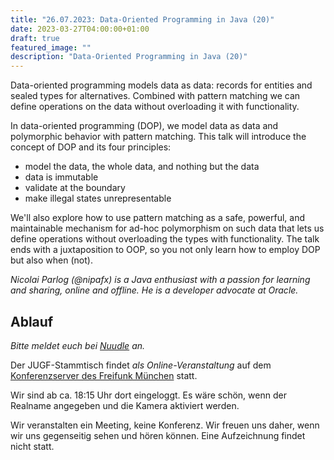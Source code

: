 ```yaml
---
title: "26.07.2023: Data-Oriented Programming in Java (20)"
date: 2023-03-27T04:00:00+01:00
draft: true
featured_image: ""
description: "Data-Oriented Programming in Java (20)"
---
```


Data-oriented programming models data as data: records for entities and sealed types for alternatives. Combined with pattern matching we can define operations on the data without overloading it with functionality.

In data-oriented programming (DOP), we model data as data and polymorphic behavior with pattern matching. This talk will introduce the concept of DOP and its four principles:

* model the data, the whole data, and nothing but the data
* data is immutable
* validate at the boundary
* make illegal states unrepresentable

We'll also explore how to use pattern matching as a safe, powerful, and maintainable mechanism for ad-hoc polymorphism on such data that lets us define operations without overloading the types with functionality. The talk ends with a juxtaposition to OOP, so you not only learn how to employ DOP but also when (not).

_Nicolai Parlog (@nipafx) is a Java enthusiast with a passion for learning and sharing, online and offline. He is a developer advocate at Oracle._

## Ablauf 

_Bitte meldet euch bei [Nuudle]() an._

Der JUGF-Stammtisch findet _als Online-Veranstaltung_ auf dem [Konferenzserver des Freifunk München](https://meet.ffmuc.net/jugfmeeting) statt.

Wir sind ab ca. 18:15 Uhr dort eingeloggt. Es wäre schön, wenn der Realname angegeben und die Kamera aktiviert werden.

Wir veranstalten ein Meeting, keine Konferenz. Wir freuen uns daher, wenn wir uns gegenseitig sehen und hören können.
Eine Aufzeichnung findet nicht statt.